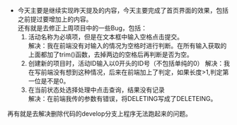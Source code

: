 + 今天主要是继续实现昨天提及的内容，今天主要完成了首页界面的效果，包括之前提过要增加上的内容。  
还有就是去修正上周项目中的一些Bug，包括：  
  1. 活动名称为必填项，但是在文本框中输入空格点击提交。  
  解决：我在前端没有对输入的情况为空格时进行判断。在所有输入获取的上面都加了trim()函数，去掉两边的空格后再判断是否为空。
  2. 创建新的项目时，活动ID输入以0开头的ID号（不包括单纯的0）
  解决：我在写前端没有想到这种情况，后来在前端加上了判定，如果长度>1,判定第一位是不是0。
  3. 在当前状态处选择处理中点击查询，结果没有记录  
  解决：在前端我传的参数有错误，将DELETING写成了DELETEING。  

再有就是去解决删除代码的develop分支上程序无法跑起来的问题。
